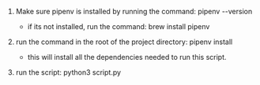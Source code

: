1. Make sure pipenv is installed by running the command: pipenv --version
    - if its not installed, run the command: brew install pipenv

2. run the command in the root of the project directory: pipenv install
    - this will install all the dependencies needed to run this script.

3. run the script: python3 script.py